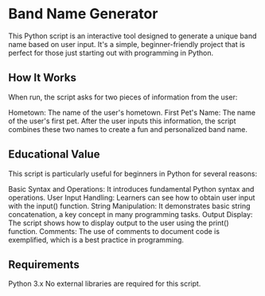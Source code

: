 # Band Name Generator

This Python script is an interactive tool designed to generate a unique band name based on user input. It's a simple, beginner-friendly project that is perfect for those just starting out with programming in Python.

## How It Works
When run, the script asks for two pieces of information from the user:

Hometown: The name of the user's hometown.
First Pet's Name: The name of the user's first pet.
After the user inputs this information, the script combines these two names to create a fun and personalized band name.

## Educational Value
This script is particularly useful for beginners in Python for several reasons:

Basic Syntax and Operations: It introduces fundamental Python syntax and operations.
User Input Handling: Learners can see how to obtain user input with the input() function.
String Manipulation: It demonstrates basic string concatenation, a key concept in many programming tasks.
Output Display: The script shows how to display output to the user using the print() function.
Comments: The use of comments to document code is exemplified, which is a best practice in programming.

## Requirements
Python 3.x
No external libraries are required for this script.

